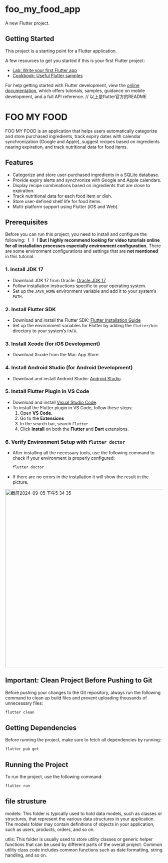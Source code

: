 # foo_my_food_app

A new Flutter project.

## Getting Started

This project is a starting point for a Flutter application.

A few resources to get you started if this is your first Flutter project:

- [Lab: Write your first Flutter app](https://docs.flutter.dev/get-started/codelab)
- [Cookbook: Useful Flutter samples](https://docs.flutter.dev/cookbook)

For help getting started with Flutter development, view the
[online documentation](https://docs.flutter.dev/), which offers tutorials,
samples, guidance on mobile development, and a full API reference.
// 以上是flutter官方的README
# FOO MY FOOD

FOO MY FOOD is an application that helps users automatically categorize and store purchased ingredients, track expiry dates with calendar synchronization (Google and Apple), suggest recipes based on ingredients nearing expiration, and track nutritional data for food items.

## Features
- Categorize and store user-purchased ingredients in a SQLite database.
- Provide expiry alerts and synchronize with Google and Apple calendars.
- Display recipe combinations based on ingredients that are close to expiration.
- Track nutritional data for each food item or dish.
- Store user-defined shelf life for food items.
- Multi-platform support using Flutter (iOS and Web).

## Prerequisites

Before you can run this project, you need to install and configure the following:
**！！！But I highly recommend looking for video tutorials online for all installation processes especially environment configuration.**
There are some environment configurations and settings that are **not mentioned** in this tutorial.

### 1. Install JDK 17
- Download JDK 17 from Oracle: [Oracle JDK 17](https://www.oracle.com/java/technologies/javase-jdk17-downloads.html)
- Follow installation instructions specific to your operating system.
- Set up the `JAVA_HOME` environment variable and add it to your system’s `PATH`.

### 2. Install Flutter SDK
- Download and install the Flutter SDK: [Flutter Installation Guide](https://flutter.dev/docs/get-started/install)
- Set up the environment variables for Flutter by adding the `flutter/bin` directory to your system’s `PATH`.

### 3. Install Xcode (for iOS Development)
- Download Xcode from the Mac App Store.

### 4. Install Android Studio (for Android Development)
- Download and install Android Studio: [Android Studio](https://developer.android.com/studio).

### 5. Install Flutter Plugin in VS Code
- Download and install [Visual Studio Code](https://code.visualstudio.com/).
- To install the Flutter plugin in VS Code, follow these steps:
  1. Open **VS Code**.
  2. Go to the **Extensions**
  3. In the search bar, search `Flutter`
  4. Click **Install** on both the **Flutter** and **Dart** extensions.
### 6. Verify Environment Setup with `flutter doctor`
- After installing all the necessary tools, use the following command to check if your environment is properly configured:

  ```bash
  flutter doctor

- If there are no errors in the installation it will show the result in the picture.
<img width="570" alt="截屏2024-09-05 下午5 34 35" src="https://github.com/user-attachments/assets/d4af7ed6-f4cd-492e-a497-abab1868ded4">

## Important: Clean Project Before Pushing to Git

Before pushing your changes to the Git repository, always run the following command to clean up build files and prevent uploading thousands of unnecessary files:

```bash
flutter clean
```
## Getting Dependencies

Before running the project, make sure to fetch all dependencies by running:

```bash
flutter pub get
```

## Running the Project

To run the project, use the following command:

```bash
flutter run
```

## file strusture
models: This folder is typically used to hold data models, such as classes or structures, that represent the various data structures in your application. The models folder may contain definitions of objects in your application, such as users, products, orders, and so on.

utils: This folder is usually used to store utility classes or generic helper functions that can be used by different parts of the overall project. Common utility class code includes common functions such as date formatting, string handling, and so on.


